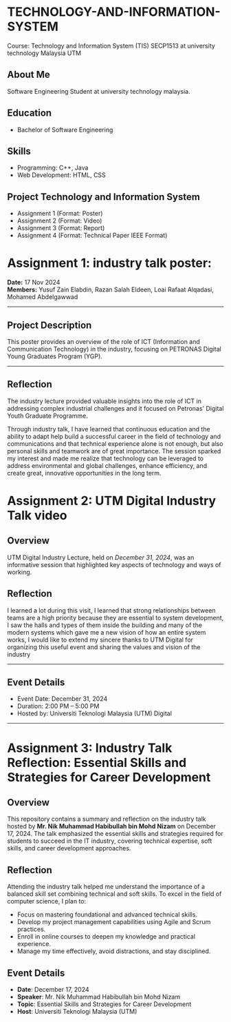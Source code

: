 # TECHNOLOGY-AND-INFORMATION-SYSTEM
Course: Technology and Information System (TIS) SECP1513 at university technology Malaysia UTM
## About Me
Software Engineering Student at university technology malaysia.

## Education
- Bachelor of Software Engineering

## Skills
- Programming: C++, Java
- Web Development: HTML, CSS

## Project Technology and Information System
- Assignment 1 (Format: Poster)
- Assignment 2 (Format: Video) 
- Assignment 3 (Format: Report) 
- Assignment 4 (Format: Technical Paper IEEE Format)

# Assignment 1: industry talk poster: 

**Date:** 17 Nov 2024  
**Members:** Yusuf Zain Elabdin, Razan Salah Eldeen, Loai Rafaat Alqadasi, Mohamed Abdelgawwad  

---

## Project Description  
This poster provides an overview of the role of ICT (Information and Communication Technology) in the industry, focusing on PETRONAS Digital Young Graduates Program (YGP). 

---

## Reflection  
The industry lecture provided valuable insights into the role of ICT in addressing complex industrial challenges and it focused on Petronas' Digital Youth Graduate Programme.  

Through industry talk, I have learned that continuous education and the ability to adapt help build a successful career in the field of technology and communications and that technical experience alone is not enough, but also personal skills and teamwork are of great importance. The session sparked my interest and made me realize that technology can be leveraged to address environmental and global challenges, enhance efficiency, and create great, innovative opportunities in the long term.  

# Assignment 2: UTM Digital Industry Talk video

## Overview
UTM Digital Industry Lecture, held on *December 31, 2024*, was an informative session that highlighted key aspects of technology and ways of working.

## Reflection
I learned a lot during this visit, I learned that strong relationships between teams are a high priority because they are essential to system development, I saw the halls and types of them inside the building and many of the modern systems which gave me a new vision of how an entire system works, I would like to extend my sincere thanks to UTM Digital for organizing this useful event and sharing the values and vision of the industry

---
## Event Details
- Event Date: December 31, 2024  
- Duration: 2:00 PM – 5:00 PM  
- Hosted by: Universiti Teknologi Malaysia (UTM) Digital  
---

# Assignment 3: Industry Talk Reflection: Essential Skills and Strategies for Career Development

## Overview
This repository contains a summary and reflection on the industry talk hosted by **Mr. Nik Muhammad Habibullah bin Mohd Nizam** on December 17, 2024. The talk emphasized the essential skills and strategies required for students to succeed in the IT industry, covering technical expertise, soft skills, and career development approaches.

## Reflection

Attending the industry talk helped me understand the importance of a balanced skill set combining technical and soft skills. To excel in the field of computer science, I plan to:
- Focus on mastering foundational and advanced technical skills.
- Develop my project management capabilities using Agile and Scrum practices.
- Enroll in online courses to deepen my knowledge and practical experience.
- Manage my time effectively, avoid distractions, and stay disciplined.

## Event Details
- **Date**: December 17, 2024  
- **Speaker**: Mr. Nik Muhammad Habibullah bin Mohd Nizam  
- **Topic**: Essential Skills and Strategies for Career Development  
- **Host**: Universiti Teknologi Malaysia (UTM)  



